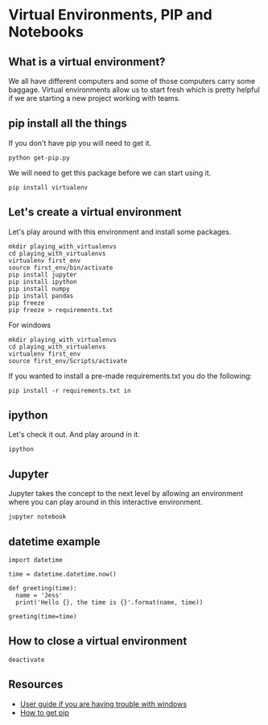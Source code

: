# Virtual Environments, PIP and Notebooks

## What is a virtual environment?
We all have different computers and some of those computers carry some baggage. Virtual environments allow us to start fresh which is pretty helpful if we are starting a new project working with teams.

## pip install all the things
If you don't have pip you will need to get it.
```
python get-pip.py
```
We will need to get this package before we can start using it.
```
pip install virtualenv
```

## Let's create a virtual environment
Let's play around with this environment and install some packages.
```
mkdir playing_with_virtualenvs
cd playing_with_virtualenvs
virtualenv first_env
source first_env/bin/activate
pip install jupyter
pip install ipython
pip install numpy
pip install pandas
pip freeze
pip freeze > requirements.txt
```
For windows
```
mkdir playing_with_virtualenvs
cd playing_with_virtualenvs
virtualenv first_env
source first_env/Scripts/activate
```

If you wanted to install a pre-made requirements.txt you do the following:
```
pip install -r requirements.txt in
```

## ipython
Let's check it out. And play around in it.
```
ipython
````

## Jupyter
Jupyter takes the concept to the next level by allowing an environment where you can play around in this interactive environment.
```
jupyter notebook
```

## datetime example
```
import datetime

time = datetime.datetime.now()

def greeting(time):
  name = 'Jess'
  print('Hello {}, the time is {}'.format(name, time))

greeting(time=time)
```

## How to close a virtual environment
```
deactivate
```

## Resources
- [User guide if you are having trouble with windows](https://virtualenv.pypa.io/en/stable/userguide/)
- [How to get pip](https://pip.pypa.io/en/stable/installing/)
